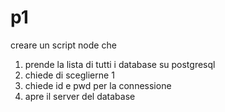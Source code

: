 # p1

creare un script node che

1. prende la lista di tutti i database su postgresql
2. chiede di sceglierne 1
3. chiede id e pwd per la connessione
4. apre il server del database
